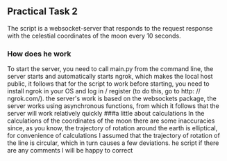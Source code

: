 ## **Practical Task 2**
The script is a websocket-server that responds to the request response with the celestial coordinates of the moon every 10 seconds.

### How does he work
To start the server, you need to call main.py from the command line, the server starts and automatically starts ngrok, which makes the local host public, it follows that for the script to work before starting, you need to install ngrok in your OS and log in / register (to do this, go to http: // ngrok.com/).
 the server's work is based on the websockets package, the server works using asynchronous functions, from which it follows that the server will work relatively quickly
###a little about calculations
In the calculations of the coordinates of the moon there are some inaccuracies since, as you know, the trajectory of rotation around the earth is elliptical, for convenience of calculations I assumed that the trajectory of rotation of the line is circular, which in turn causes a few deviations.
he script if there are any comments I will be happy to correct